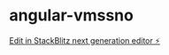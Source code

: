 # angular-vmssno

[Edit in StackBlitz next generation editor ⚡️](https://stackblitz.com/~/github.com/aarif7744/angular-vmssno)
